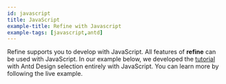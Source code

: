 ```yaml
---
id: javascript
title: JavaScript
example-title: Refine with Javascript
example-tags: [javascript,antd]
---
```


Refine supports you to develop with JavaScript. All features of **refine** can be used with JavaScript. In our example below, we developed the [tutorial](/docs/tutorial/introduction/index/) with Antd Design selection entirely with JavaScript. You can learn more by following the live example.

<CodeSandboxExample path="with-javascript" />
